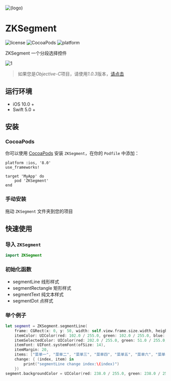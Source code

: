![(logo)](https://raw.githubusercontent.com/WangWenzhuang/ZKSegment/master/logo.png)

# ZKSegment

![license](https://img.shields.io/badge/license-MIT-brightgreen.svg)
![CocoaPods](https://img.shields.io/badge/pod-v5.0-brightgreen.svg)
![platform](https://img.shields.io/badge/platform-iOS-brightgreen.svg)

ZKSegment 一个分段选择控件

![1](https://raw.githubusercontent.com/WangWenzhuang/ZKSegment/master/demo.jpg)

> 如果您是*Objective-C*项目，请使用*1.0.3*版本，[请点击](https://github.com/WangWenzhuang/ZKSegment/blob/master/objc.md)

## 运行环境

* iOS 10.0 +
* Swift 5.0 +

## 安装

### CocoaPods

你可以使用 [CocoaPods](http://cocoapods.org/) 安装 `ZKSegment`，在你的 `Podfile` 中添加：

```ogdl
platform :ios, '8.0'
use_frameworks!

target 'MyApp' do
    pod 'ZKSegment'
end
```

### 手动安装

拖动 `ZKSegment` 文件夹到您的项目

## 快速使用

### 导入 `ZKSegment`

```swift
import ZKSegment
```

### 初始化函数

* segmentLine           线形样式
* segmentRectangle      矩形样式
* segmentText           纯文本样式
* segmentDot            点样式

### 举个例子

```swift
let segment = ZKSegment.segmentLine(
    frame: CGRect(x: 0, y: 50, width: self.view.frame.size.width, height: 45),
    itemColor: UIColor(red: 102.0 / 255.0, green: 102.0 / 255.0, blue: 102.0 / 255.0, alpha: 1),
    itemSelectedColor: UIColor(red: 202.0 / 255.0, green: 51.0 / 255.0, blue: 54.0 / 255.0, alpha: 1),
    itemFont: UIFont.systemFont(ofSize: 14),
    itemMargin: 20,
    items: ["菜单一", "菜单二", "菜单三", "菜单四", "菜单五", "菜单六", "菜单七", "菜单八"],
    change: { (index, item) in
        print("segmentLine change index:\(index)")
    })
segment.backgroundColor = UIColor(red: 238.0 / 255.0, green: 238.0 / 255.0, blue: 238.0 / 255.0, alpha: 1)
```
